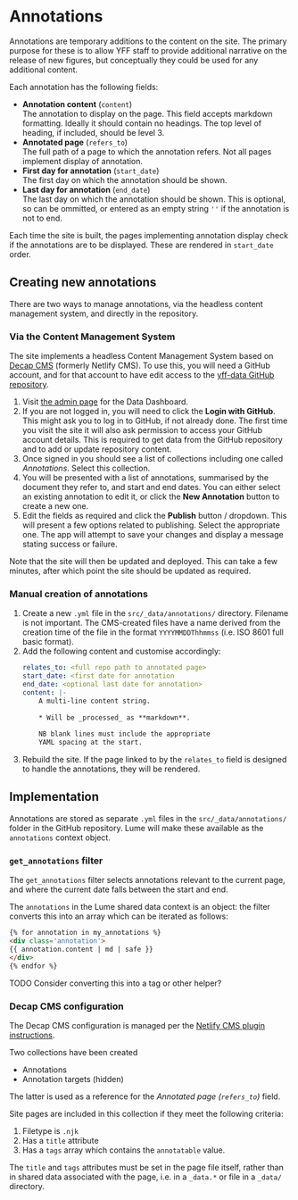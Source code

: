 # Annotations

Annotations are temporary additions to the content on the site.
The primary purpose for these is to allow YFF staff to provide additional narrative on the release of new figures, but conceptually they could be used for any additional content.

Each annotation has the following fields:

* **Annotation content** (`content`)  
  The annotation to display on the page.
  This field accepts markdown formatting.
  Ideally it should contain no headings.
  The top level of heading, if included, should be level 3.
* **Annotated page** (`refers_to`)  
  The full path of a page to which the annotation refers.
  Not all pages implement display of annotation.
* **First day for annotation** (`start_date`)  
  The first day on which the annotation should be shown.
* **Last day for annotation** (`end_date`)  
  The last day on which the annotation should be shown.
  This is optional, so can be ommitted, or entered as an empty string `''` if the annotation is not to end.
  
Each time the site is built, the pages implementing annotation display check if the annotations are to be displayed.
These are rendered in `start_date` order.

## Creating new annotations

There are two ways to manage annotations, via the headless content management system, and directly in the repository.

### Via the Content Management System

The site implements a headless Content Management System based on [Decap CMS](https://decapcms.org/) (formerly Netlify CMS).
To use this, you will need a GitHub account, and for that account to have edit access to the [yff-data GitHub repository](https://github.com/infogr8/yff-data).

1.  Visit [the admin page](https://data.youthfuturesfoundation.org/admin/) for the Data Dashboard.
2.  If you are not logged in, you will need to click the **Login with GitHub**.
    This might ask you to log in to GitHub, if not already done.
    The first time you visit the site it will also ask permission to access your GitHub account details.
    This is required to get data from the GitHub repository and to add or update repository content.
3.  Once signed in you should see a list of collections including one called _Annotations_.
    Select this collection.
4.  You will be presented with a list of annotations, summarised by the document they
    refer to, and start and end dates.
    You can either select an existing annotation to edit it, or click the **New Annotation** button to create a new one.
5.  Edit the fields as required and click the **Publish** button / dropdown.
    This will present a few options related to publishing. Select the appropriate one.
    The app will attempt to save your changes and display a message stating success or failure.

Note that the site will then be updated and deployed. This can take a few minutes, after which point the site should be updated as required.

### Manual creation of annotations

1.  Create a new `.yml` file in the `src/_data/annotations/` directory.
    Filename is not important.
    The CMS-created files have a name derived from the creation time of the file in the format `YYYYMMDDThhmmss` (i.e. ISO 8601 full basic format).
2.  Add the following content and customise accordingly:
    ```yaml
    relates_to: <full repo path to annotated page>
    start_date: <first date for annotation
    end_date: <optional last date for annotation>
    content: |-
        A multi-line content string.
        
        * Will be _processed_ as **markdown**.
        
        NB blank lines must include the appropriate
        YAML spacing at the start.
    ```
3. Rebuild the site. If the page linked to by the `relates_to` field is designed to handle the annotations, they will be rendered.

## Implementation 

Annotations are stored as separate `.yml` files in the `src/_data/annotations/` folder in the GitHub repository.
Lume will make these available as the `annotations` context object.

### `get_annotations` filter

The `get_annotations` filter selects annotations relevant to the current page, and where the current date falls between the start and end.

The `annotations` in the Lume shared data context is an object: the filter converts this into an array which can be iterated as follows:

```html
{% for annotation in my_annotations %}
<div class='annotation'>
{{ annotation.content | md | safe }}
</div>
{% endfor %}
```

TODO Consider converting this into a tag or other helper?

### Decap CMS configuration

The Decap CMS configuration is managed per the [Netlify CMS plugin instructions](https://lume.land/plugins/netlify_cms/).

Two collections have been created

* Annotations
* Annotation targets (hidden)

The latter is used as a reference for the _Annotated page (`refers_to`)_ field.

Site pages are included in this collection if they meet the following criteria:

1. Filetype is `.njk`
2. Has a `title` attribute
3. Has a `tags` array which contains the `annotatable` value.

The `title` and `tags` attributes must be set in the page file itself, rather than in shared data associated with the page, i.e. in a `_data.*` or file in a `_data/` directory.
